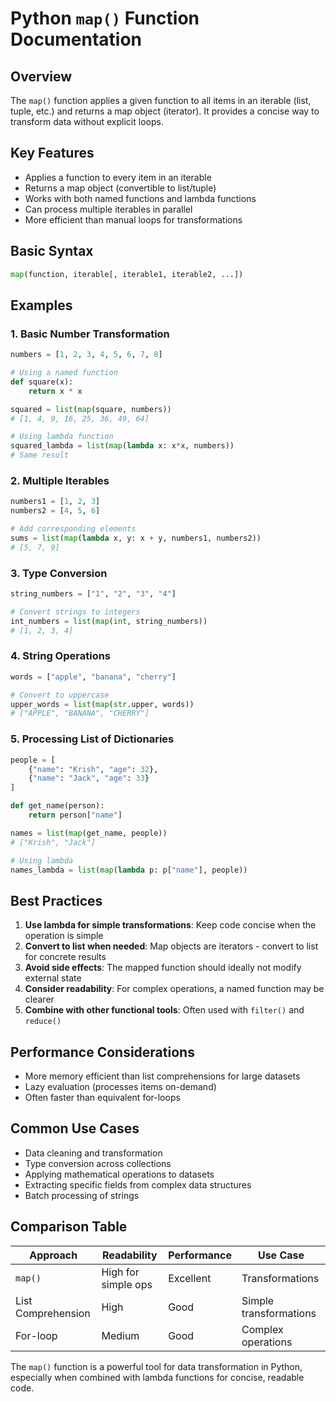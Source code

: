 # Python `map()` Function Documentation

## Overview
The `map()` function applies a given function to all items in an iterable (list, tuple, etc.) and returns a map object (iterator). It provides a concise way to transform data without explicit loops.

## Key Features
- Applies a function to every item in an iterable
- Returns a map object (convertible to list/tuple)
- Works with both named functions and lambda functions
- Can process multiple iterables in parallel
- More efficient than manual loops for transformations

## Basic Syntax
```python
map(function, iterable[, iterable1, iterable2, ...])
```

## Examples

### 1. Basic Number Transformation
```python
numbers = [1, 2, 3, 4, 5, 6, 7, 8]

# Using a named function
def square(x):
    return x * x

squared = list(map(square, numbers))
# [1, 4, 9, 16, 25, 36, 49, 64]

# Using lambda function
squared_lambda = list(map(lambda x: x*x, numbers))
# Same result
```

### 2. Multiple Iterables
```python
numbers1 = [1, 2, 3]
numbers2 = [4, 5, 6]

# Add corresponding elements
sums = list(map(lambda x, y: x + y, numbers1, numbers2))
# [5, 7, 9]
```

### 3. Type Conversion
```python
string_numbers = ["1", "2", "3", "4"]

# Convert strings to integers
int_numbers = list(map(int, string_numbers))
# [1, 2, 3, 4]
```

### 4. String Operations
```python
words = ["apple", "banana", "cherry"]

# Convert to uppercase
upper_words = list(map(str.upper, words))
# ["APPLE", "BANANA", "CHERRY"]
```

### 5. Processing List of Dictionaries
```python
people = [
    {"name": "Krish", "age": 32},
    {"name": "Jack", "age": 33}
]

def get_name(person):
    return person["name"]

names = list(map(get_name, people))
# ["Krish", "Jack"]

# Using lambda
names_lambda = list(map(lambda p: p["name"], people))
```

## Best Practices
1. **Use lambda for simple transformations**: Keep code concise when the operation is simple
2. **Convert to list when needed**: Map objects are iterators - convert to list for concrete results
3. **Avoid side effects**: The mapped function should ideally not modify external state
4. **Consider readability**: For complex operations, a named function may be clearer
5. **Combine with other functional tools**: Often used with `filter()` and `reduce()`

## Performance Considerations
- More memory efficient than list comprehensions for large datasets
- Lazy evaluation (processes items on-demand)
- Often faster than equivalent for-loops

## Common Use Cases
- Data cleaning and transformation
- Type conversion across collections
- Applying mathematical operations to datasets
- Extracting specific fields from complex data structures
- Batch processing of strings

## Comparison Table
| Approach | Readability | Performance | Use Case |
|----------|-------------|-------------|----------|
| `map()` | High for simple ops | Excellent | Transformations |
| List Comprehension | High | Good | Simple transformations |
| For-loop | Medium | Good | Complex operations |

The `map()` function is a powerful tool for data transformation in Python, especially when combined with lambda functions for concise, readable code.
